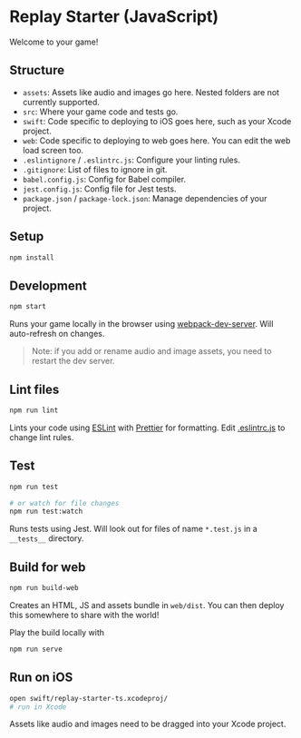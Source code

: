 # Replay Starter (JavaScript)

Welcome to your game!

## Structure

- `assets`: Assets like audio and images go here. Nested folders are not currently supported.
- `src`: Where your game code and tests go.
- `swift`: Code specific to deploying to iOS goes here, such as your Xcode project.
- `web`: Code specific to deploying to web goes here. You can edit the web load screen too.
- `.eslintignore` / `.eslintrc.js`: Configure your linting rules.
- `.gitignore`: List of files to ignore in git.
- `babel.config.js`: Config for Babel compiler.
- `jest.config.js`: Config file for Jest tests.
- `package.json` / `package-lock.json`: Manage dependencies of your project.

## Setup

```bash
npm install
```

## Development

```bash
npm start
```

Runs your game locally in the browser using [webpack-dev-server](https://github.com/webpack/webpack-dev-server). Will auto-refresh on changes.

> Note: if you add or rename audio and image assets, you need to restart the dev server.

## Lint files

```bash
npm run lint
```

Lints your code using [ESLint](https://eslint.org/) with [Prettier](https://prettier.io/) for formatting. Edit [.eslintrc.js](./.eslintrc.js) to change lint rules.

## Test

```bash
npm run test

# or watch for file changes
npm run test:watch
```

Runs tests using Jest. Will look out for files of name `*.test.js` in a `__tests__` directory.

## Build for web

```bash
npm run build-web
```

Creates an HTML, JS and assets bundle in `web/dist`. You can then deploy this somewhere to share with the world!

Play the build locally with

```bash
npm run serve
```

## Run on iOS

```bash
open swift/replay-starter-ts.xcodeproj/
# run in Xcode
```

Assets like audio and images need to be dragged into your Xcode project.
